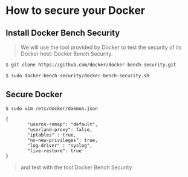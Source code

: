 # How to secure your Docker

## Install Docker Bench Security

> We will use the tool provided by Docker to test the security of its Docker host: Docker Bench Security.

```bash
$ git clone https://github.com/docker/docker-bench-security.git 

$ sudo docker-bench-security/docker-bench-security.sh
```

## Secure Docker 

```bash
$ sudo vim /etc/docker/daemon.json 
```
```
{
        "userns-remap": "default",
        "userland-proxy": false,
        "iptables" : true,
        "no-new-privileges": true,
        "log-driver" : "syslog",
        "live-restore": true
}
```
> and test with the tool Docker Bench Security